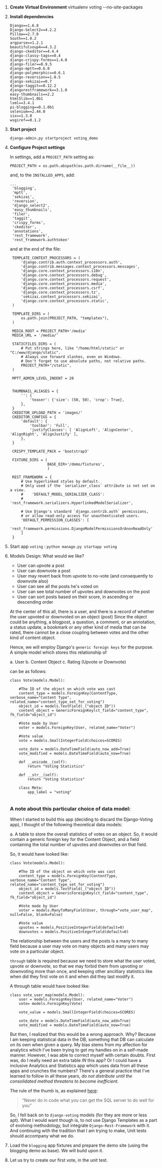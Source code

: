 1. **Create Virtual Environment**
     virtualenv voting --no-site-packages

2. **Install dependencies**

    ```
    Django==1.6.8
	Django-Select2==4.2.2
    Pillow==2.7.0
	South==1.0.2
	argparse==1.2.1
	beautifulsoup4==4.3.2
	django-ckeditor==4.4.4
	django-classy-tags==0.4
	django-crispy-forms==1.4.0
	django-filer==0.9.5
	django-mptt==0.6.0
	django-polymorphic==0.6.1
	django-reversion==1.8.5
	django-sekizai==0.7
	django-taggit==0.12.2
	djangorestframework==3.1.0
	easy-thumbnails==2.2
	html5lib==1.0b1
	lxml==3.4.1
	pi-blogging==0.1.0b1
	selenium==2.44.0
	six==1.3.0
	wsgiref==0.1.2
    ```

3. **Start project**
	```
	django-admin.py startproject voting_demo
	```

4. **Configure Project settings**
   
   In settings, add a `PROJECT_PATH` setting as:
   
   ```
   PROJECT_PATH = os.path.abspath(os.path.dirname(__file__))
   ```

   and, to the `INSTALLED_APPS`, add:
   
   ```
   ...
    'blogging',
    'mptt',
    'sekizai',
    'reversion',
    'django_select2',
    'easy_thumbnails',
    'filer',
    'taggit',
    'crispy_forms',
    'ckeditor',
    'annotations',
    'rest_framework',
    'rest_framework.authtoken'
    ```
   
   and at the end of the file:
   
   ```   
	TEMPLATE_CONTEXT_PROCESSORS = (
	    'django.contrib.auth.context_processors.auth',
	    'django.contrib.messages.context_processors.messages',
	    'django.core.context_processors.i18n',
	    'django.core.context_processors.debug',
	    'django.core.context_processors.request',
	    'django.core.context_processors.media',
	    'django.core.context_processors.csrf',
	    'django.core.context_processors.tz',
	    'sekizai.context_processors.sekizai',
	    'django.core.context_processors.static',
	)
	
	TEMPLATE_DIRS = (
	    os.path.join(PROJECT_PATH, "templates"),
	)
	
	MEDIA_ROOT = PROJECT_PATH+'/media'
	MEDIA_URL = '/media/'
	
	STATICFILES_DIRS = (
	    # Put strings here, like "/home/html/static" or "C:/www/django/static".
	    # Always use forward slashes, even on Windows.
	    # Don't forget to use absolute paths, not relative paths.
	    PROJECT_PATH+"/static",
	)
	
	MPTT_ADMIN_LEVEL_INDENT = 20
	
	
	THUMBNAIL_ALIASES = {
	    '': {
	        'teaser': {'size': (50, 50), 'crop': True},
	    },
	}
	CKEDITOR_UPLOAD_PATH = 'images/'
	CKEDITOR_CONFIGS = {
	    'default': {
	        'toolbar': 'Full',
	        'justifyClasses': [ 'AlignLeft', 'AlignCenter', 'AlignRight', 'AlignJustify' ],
	    },
	}
	
	CRISPY_TEMPLATE_PACK = 'bootstrap3'
	
	FIXTURE_DIRS = (
	                BASE_DIR+'/demo/fixtures',
	                )
	
	REST_FRAMEWORK = {
	    # Use hyperlinked styles by default.
	    # Only used if the `serializer_class` attribute is not set on a view.
		#    'DEFAULT_MODEL_SERIALIZER_CLASS':
		#        'rest_framework.serializers.HyperlinkedModelSerializer',
	
	    # Use Django's standard `django.contrib.auth` permissions,
	    # or allow read-only access for unauthenticated users.
	    'DEFAULT_PERMISSION_CLASSES': [
	        'rest_framework.permissions.DjangoModelPermissionsOrAnonReadOnly'
	    ]
	}
   ```

5. Start app `voting` : `python manage.py startapp voting`

6. Models Design: What would we like?
	
	* User can upvote a post
	* User can downvote a post
	* User may revert back from upvote to no-vote (and consequently to downvote also)
	* User can see all the posts he's voted on
	* User can see total number of upvotes and downvotes on the post
	* User can sort posts based on their score, in ascending or descending order
	
	At the center of this all, there is a user, and there is a record of whether the user upvoted or downvoted on an object (post)
	Since the object could be anything, a blogpost, a question, a comment, or an annotation, a status update, a bookmark or any other kind
	of media that can be rated, there cannot be a close coupling between votes and the other kind of content object.
	
	Hence, we will employ Django's `generic foreign keys` for the purpose. A simple model which stores this relationship of
	
	a. User
	b. Content Object
	c. Rating (Upvote or Downvote)
	
	can be as follows:
	
	```
	class Vote(models.Model):
    
	    #The ID of the object on which vote was cast
	    content_type = models.ForeignKey(ContentType, verbose_name="Content Type", related_name="content_type_set_for_voting")
	    object_id = models.TextField(_("object ID"))
	    content_object = GenericForeignKey(ct_field="content_type", fk_field="object_id")
	    
	    #Vote made by User
	    voter = models.ForeignKey(User, related_name="Voter")
	
	    #Vote value
	    vote = models.SmallIntegerField(choices=SCORES)
	    
	    vote_date = models.DateTimeField(auto_now_add=True)
	    vote_modified = models.DateTimeField(auto_now=True)
	  	    
	    def __unicode__(self):
	        return "Voting Statistics"
	    
	    def __str__(self):
	        return "Voting Statistics"
	    
	    class Meta:
	    	app_label = "voting"
	    	
	```
	
	### A note about this particular choice of data model:
	When I started to build this app (deciding to discard the Django-Voting app), I thought of the following theoretical data models:
	
	a. A table to store the overall statistics of votes on an object. So, it would contain a generic foreign key for the Content Object, and a field containing the
	total number of upvotes and downvotes on that field.
	
	So, it would have looked like:
	
	```
	class Vote(models.Model):
    
	    #The ID of the object on which vote was cast
	    content_type = models.ForeignKey(ContentType, verbose_name="Content Type", related_name="content_type_set_for_voting")
	    object_id = models.TextField(_("object ID"))
	    content_object = GenericForeignKey(ct_field="content_type", fk_field="object_id")
	    
	    #Vote made by User
	    voter = models.ManyToManyField(User, through="vote_user_map", null=False, blank=False)
	
	    #Vote value
	    upvotes = models.PositiveIntegerField(default=0)
	    downvotes = models.PositiveIntegerField(default=0)
	```
	    
	The relationship between the users and the posts is a many to many field because a user may vote on many objects and many users may vote on a particular object.
	
	`through` table is required because we need to store what the user voted, upvote or downvote, so that we may forbid them from upvoting or downvoting more than once, 
	and keeping other ancilliary statistics like when did they first vote on it and when did they last modify it.
	
	A through table would have looked like:
	
	```
	class vote_user_map(models.Model):
		user = models.ForeignKey(User, related_name="Voter")
		vote= models.ForeignKey(Vote)
		
		vote_value = models.SmallIntegerField(choices=SCORES)
		
		vote_date = models.DateTimeField(auto_now_add=True)
	    vote_modified = models.DateTimeField(auto_now=True)
	```
	
	But then, I realized that this would be a wrong approach. Why? Because I am keeping statistical data in the DB, something that DB can calculate on its own when given a
	query. My bias stems from my affection for analytics which I've been trying to get my handles on in a self-made manner. However, I was able to correct myself with certain doubts. First was,
	do I really need an extra table *IN* this app? Or I could have a inclusive Analytics and Statistics app which uses data from all these apps and crunches the numbers? There's a general practice
	that I've learned to follow in all these years, _do not distribute until the consolidated method threatens to become inefficient_. 
	 
	The rule of the thumb is, as explained [here](http://programmers.stackexchange.com/questions/171024/never-do-in-code-what-you-can-get-the-sql-server-to-do-well-for-you-is-this):
	
	> “Never do in code what you can get the SQL server to do well for you”
	
	So, I fell back on to `django-voting` models (for they are more or less apt). What I would want though is, to not use Django Templates as a part of evolving methodology,
	but integrate `Django-Rest-Framework` with it. And continuing with the tradition that I am trying to make, Unit tests should accompany what we do.  

7. Load the `blogging` app fixtures and prepare the demo site (using the blogging demo as base). We will build upon it.

8. Let us try to create our first vote, in the unit test.		
   